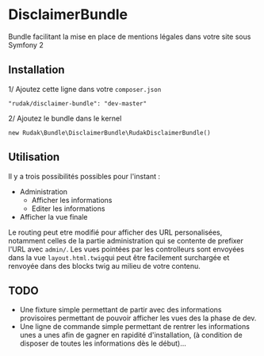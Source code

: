 # DisclaimerBundle

Bundle facilitant la mise en place de mentions légales dans votre site sous Symfony 2

## Installation

1/ Ajoutez cette ligne dans votre `composer.json`
```
"rudak/disclaimer-bundle": "dev-master"
```
2/ Ajoutez le bundle dans le kernel
```
new Rudak\Bundle\DisclaimerBundle\RudakDisclaimerBundle()
```
## Utilisation

Il y a trois possibilités possibles pour l'instant :

 - Administration
     - Afficher les informations
     - Editer les informations
 - Afficher la vue finale

Le routing peut etre modifié pour afficher des URL personalisées, notamment celles de la partie administration qui se contente de prefixer l'URL avec `admin/`.
Les vues pointées par les controlleurs sont envoyées dans la vue `layout.html.twig`qui peut être facilement surchargée et renvoyée dans des blocks twig au milieu de votre contenu.
## TODO
 - Une fixture simple permettant de partir avec des informations provisoires permettant de pouvoir afficher les vues des la phase de dev.
 - Une ligne de commande simple permettant de rentrer les informations unes a unes afin de gagner en rapidité d'installation, (à condition de disposer de toutes les informations dès le début)...